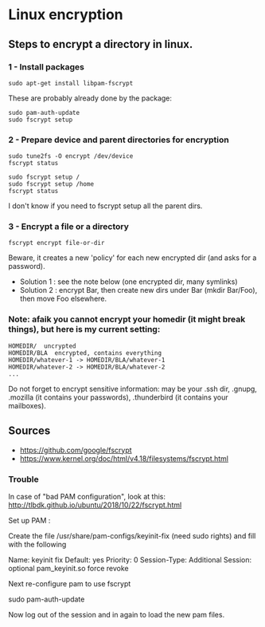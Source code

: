 # Linux encryption

## Steps to encrypt a directory in linux.

### 1 - Install packages
`sudo apt-get install libpam-fscrypt`

These are probably already done by the package:
```
sudo pam-auth-update
sudo fscrypt setup
```

### 2 - Prepare device and parent directories for encryption
```
sudo tune2fs -O encrypt /dev/device
fscrypt status

sudo fscrypt setup /
sudo fscrypt setup /home
fscrypt status
```

I don't know if you need to fscrypt setup all the parent dirs.

### 3 - Encrypt a file or a directory
`fscrypt encrypt file-or-dir`

Beware, it creates a new 'policy' for each new encrypted dir (and asks for a password). 

 - Solution 1 : see the note below (one encrypted dir, many symlinks)
 - Solution 2 : encrypt Bar, then create new dirs under Bar (mkdir Bar/Foo), then move Foo elsewhere.


### Note: afaik you cannot encrypt your homedir (it might break things), but here is my current setting:

```
HOMEDIR/  uncrypted
HOMEDIR/BLA  encrypted, contains everything
HOMEDIR/whatever-1 -> HOMEDIR/BLA/whatever-1
HOMEDIR/whatever-2 -> HOMEDIR/BLA/whatever-2
...		   
```

Do not forget to encrypt sensitive information: may be your .ssh dir, .gnupg, .mozilla (it contains your passwords), .thunderbird (it contains your mailboxes).


## Sources

 - https://github.com/google/fscrypt
 - https://www.kernel.org/doc/html/v4.18/filesystems/fscrypt.html



### Trouble

In case of "bad PAM configuration", look at this:
  http://tlbdk.github.io/ubuntu/2018/10/22/fscrypt.html

Set up PAM :

Create the file /usr/share/pam-configs/keyinit-fix (need sudo rights) and fill with the following

Name: keyinit fix
Default: yes
Priority: 0
Session-Type: Additional
Session:
	optional	pam_keyinit.so force revoke

Next re-configure pam to use fscrypt

sudo pam-auth-update

Now log out of the session and in again to load the new pam files.


